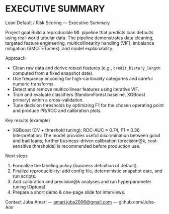 # EXECUTIVE SUMMARY
Loan Default / Risk Scoring — Executive Summary

Project goal
Build a reproducible ML pipeline that predicts loan defaults using real-world tabular data. The pipeline demonstrates data cleaning, targeted feature engineering, multicollinearity handling (VIF), imbalance mitigation (SMOTETomek), and model explainability.

Approach
- Clean raw data and derive robust features (e.g., `credit_history_length` computed from a fixed snapshot date).  
- Use frequency encoding for high-cardinality categories and careful numeric transforms.  
- Detect and remove multicollinear features using iterative VIF.  
- Train and evaluate classifiers (RandomForest baseline, XGBoost primary) within a cross-validation.  
- Tune decision thresholds by optimizing F1 for the chosen operating point and produce PR/ROC and calibration plots.

Key results (example)
- XGBoost (CV + threshold tuning): ROC-AUC ≈ 0.74, F1 ≈ 0.36  
Interpretation: The model provides useful discrimination between good and bad loans; further business-driven calibration (precision@k, cost-sensitive thresholds) is recommended before production use.

Next steps
1. Formalize the labeling policy (business definition of default).  
2. Finalize reproducibility: add config file, deterministic snapshot date, and run scripts.  
3. Add calibration and precision@k analyses and run hyperparameter tuning (Optuna).  
4. Prepare a short demo & one-page slide for interviews.

Contact
Juba Amari — amari.juba2006@gmail.com — github.com/Juba-Amr
